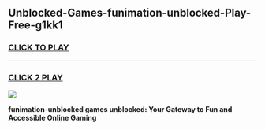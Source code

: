 
## Unblocked-Games-funimation-unblocked-Play-Free-g1kk1
<h3>
<a href="https://premium76.site?title=funimation-unblocked&ref=23A">CLICK TO PLAY</a></h3>
<hr>

<h3>
<a href="https://premium76.site?title=funimation-unblocked&ref=23A">CLICK 2 PLAY</a>
  
</h3>

<a href="https://premium76.site?title=funimation-unblocked&ref=23A"><img src="https://clearcache.store/games.png"></a>


**funimation-unblocked games unblocked: Your Gateway to Fun and Accessible Online Gaming**
